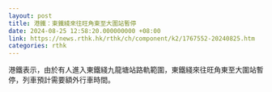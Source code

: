 ```yaml
---
layout: post
title: 港鐵：東鐵綫來往旺角東至大圍站暫停
date: 2024-08-25 12:58:20.000000000 +08:00
link: https://news.rthk.hk/rthk/ch/component/k2/1767552-20240825.htm
categories: rthk
---
```


港鐵表示，由於有人進入東鐵綫九龍塘站路軌範圍，東鐵綫來往旺角東至大圍站暫停，列車預計需要額外行車時間。
